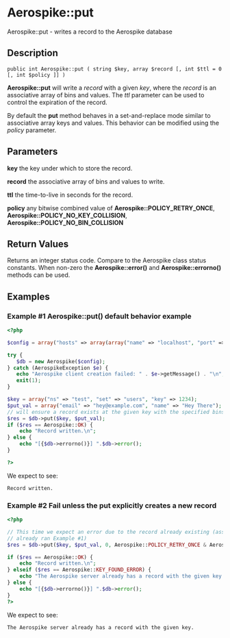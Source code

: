 
# Aerospike::put

Aerospike::put - writes a record to the Aerospike database

## Description

```
public int Aerospike::put ( string $key, array $record [, int $ttl = 0 [, int $policy ]] )
```

**Aerospike::put** will write a *record* with a given *key*, where the _record_
is an associative array of bins and values.  The *ttl* parameter can be used to
control the expiration of the record.

By default the **put** method behaves in a set-and-replace mode similar to
associative array keys and values. This behavior can be modified using the
*policy* parameter.

## Parameters

**key** the key under which to store the record.

**record** the associative array of bins and values to write.

**ttl** the time-to-live in seconds for the record.

**policy** any bitwise combined value of **Aerospike::POLICY_RETRY_ONCE**, **Aerospike::POLICY_NO_KEY_COLLISION**, **Aerospike::POLICY_NO_BIN_COLLISION**

## Return Values

Returns an integer status code.  Compare to the Aerospike class status
constants.  When non-zero the **Aerospike::error()** and
**Aerospike::errorno()** methods can be used.

## Examples

### Example #1 Aerospike::put() default behavior example

```php
<?php

$config = array("hosts" => array(array("name" => "localhost", "port" => 3000));

try {
   $db = new Aerospike($config);
} catch (AerospikeException $e) {
   echo "Aerospike client creation failed: " . $e->getMessage() . "\n";
   exit(1);
}

$key = array("ns" => "test", "set" => "users", "key" => 1234);
$put_val = array("email" => "hey@example.com", "name" => "Hey There");
// will ensure a record exists at the given key with the specified bins
$res = $db->put($key, $put_val);
if ($res == Aerospike::OK) {
    echo "Record written.\n";
} else {
    echo "[{$db->errorno()}] ".$db->error();
}

?>
```

We expect to see:

```
Record written.
```

### Example #2 Fail unless the put explicitly creates a new record

```php
<?php

// This time we expect an error due to the record already existing (assuming we
// already ran Example #1)
$res = $db->put($key, $put_val, 0, Aerospike::POLICY_RETRY_ONCE & Aerospike::POLICY_NO_KEY_COLLISION);

if ($res == Aerospike::OK) {
    echo "Record written.\n";
} elseif ($res == Aerospike::KEY_FOUND_ERROR) {
    echo "The Aerospike server already has a record with the given key.\n";
} else {
    echo "[{$db->errorno()}] ".$db->error();
}
?>
```

We expect to see:

```
The Aerospike server already has a record with the given key.
```

